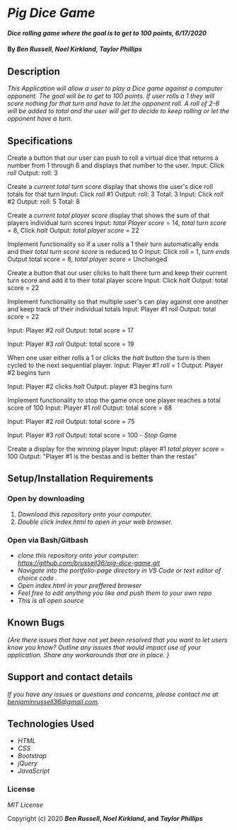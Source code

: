 # _Pig Dice Game_

#### _Dice rolling game where the goal is to get to 100 points, 6/17/2020_

#### By _**Ben Russell, Noel Kirkland, Taylor Phillips**_

## Description

_This Application will allow a user to play a Dice game against a computer opponent. The goal will be to get to 100 points. If user rolls a 1 they will score nothing for that turn and have to let the opponent roll. A roll of 2-6 will be added to total and the user will get to decide to keep rolling or let the opponent have a turn._

## Specifications

Create a button that our user can push to roll a virtual dice that returns a number from 1 through 6 and displays that number to the user.
  Input: Click _roll_
  Output: roll: 3

Create a _current total turn score_ display that shows the user's dice roll totals for that turn
  Input: Click _roll_ #1
  Output: roll: 3
  Total: 3
  Input: Click _roll_ #2
  Output: roll: 5
  Total: 8

Create a _current total player score_ display that shows the sum of that players individual turn scores
  Input: _total Player score_ = 14, _total turn score_ = 8, Click _halt_
  Output: _total player score_ = 22

Implement functionality so if a user rolls a 1 their turn automatically ends and their _total turn score score_ is reduced to 0
  Input: Click _roll_ = 1, _turn ends_
  Output total score = 8, _total player score_ = Unchanged

Create a button that our user clicks to halt there turn and keep their current turn score and add it to their total player score
  Input: Click _halt_
  Output: total score = 22

Implement functionality so that multiple user's can play against one another and keep track of their individual totals
  Input: Player #1 _roll_
  Output: total score = 22

  Input: Player #2 _roll_
  Output: total score = 17

  Input: Player #3 _roll_
  Output: total score = 19

When one user either rolls a 1 or clicks the _halt_ button the turn is then cycled to the next sequential player.
  Input: Player #1 _roll_ = 1
  Output: Player #2 begins turn

  Input: Player #2 clicks _halt_
  Output: player #3 begins turn

Implement functionality to stop the game once one player reaches a total score of 100
  Input: Player #1 _roll_
  Output: total score = 88

  Input: Player #2 _roll_
  Output: total score = 75

  Input: Player #3 _roll_
  Output: total score = 100 - _Stop Game_

Create a display for the winning player
 Input: player #1 _total player score_ = 100
 Output: "Player #1 is the bestas and is better than the restas"


## Setup/Installation Requirements

### Open by downloading

1. _Download this repository onto your computer._
2. _Double click index.html to open in your web browser._

### Open via Bash/Gitbash

* _clone this repository onto your computer: https://github.com/brussell36/pig-dice-game.git_
* _Navigate into the portfolio-page directory in VS Code or text editor of choice code ._
* _Open index.html in your preffered browser_
* _Feel free to edit anything you like and push them to your own repo_
* _This is all open source_


## Known Bugs

_{Are there issues that have not yet been resolved that you want to let users know you know?  Outline any issues that would impact use of your application.  Share any workarounds that are in place. }_

## Support and contact details

_If you have any issues or questions and concerns, please contact me at benjaminrussell36@gmail.com._

## Technologies Used

* _HTML_
* _CSS_
* _Bootstrap_
* _jQuery_
* _JavaScript_

### License

*MIT License*

Copyright (c) 2020 **_Ben Russell_, _Noel Kirkland_, and _Taylor Phillips_**